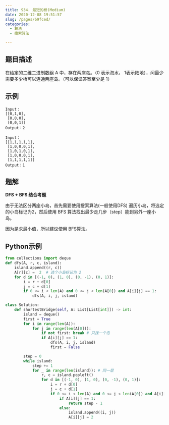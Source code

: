```yaml
---
title: 934. 最短的桥(Medium)
date: 2020-12-08 19:51:57
slug: /pages/69fced/
categories: 
  - 算法
  - 搜索算法

---
```


## 题目描述

在给定的二维二进制数组 A 中，存在两座岛。（0 表示海水， 1表示陆地），问最少需要多少桥可以连通两座岛。（可以保证答案至少是 1）

## 示例

```
Input：
[[0,1,0],
 [0,0,0],
 [0,0,1]]
Output：2

Input：
[[1,1,1,1,1],
 [1,0,0,0,1],
 [1,0,1,0,1],
 [1,0,0,0,1],
 [1,1,1,1,1]]
Output：1
```

## 题解

**DFS + BFS 结合考题**

由于无法区分两座小岛，首先需要使用搜索算法(一般使用DFS) 遍历小岛，将选定的小岛标记为2，然后使用 BFS 算法找出最少走几步（step）能到另外一座小岛。

因为是求最小值，所以建议使用 BFS算法。

## Python示例

```python
from collections import deque 
def dfs(A, r, c, island):
    island.append((r, c))
    A[r][c] =  2  # 选个小岛标记为 2
    for d in [(-1, 0), (1, 0), (0, -1), (0, 1)]:
        i = r + d[0]
        j = c + d[1]
        if 0 <= i < len(A) and 0 <= j < len(A[0]) and A[i][j] == 1:
            dfs(A, i, j, island)

class Solution:
    def shortestBridge(self, A: List[List[int]]) -> int:
        island = deque()
        first = True 
        for i in range(len(A)):
            for j in range(len(A[0])):
                if not first: break # 只找一个岛
                if A[i][j] == 1:
                    dfs(A, i, j, island)   
                    first = False 

        step = 0
        while island:
            step += 1
            for _ in range(len(island)): # 同一层
                r, c = island.popleft()
                for d in [(-1, 0), (1, 0), (0, -1), (0, 1)]:
                    i = r + d[0]
                    j = c + d[1]
                    if 0 <= i < len(A) and 0 <= j < len(A[0]) and A[i][j] != 2:
                        if A[i][j] == 1: 
                            return step - 1
                        else:
                            island.append((i, j))
                            A[i][j] = 2
```

